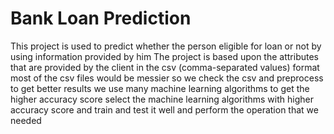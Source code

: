# Bank Loan Prediction 
This project is used to predict whether the person eligible for loan or not by using information provided by him
The project is based upon the attributes that are provided by the client in the csv (comma-separated values) format 
most of the csv files would be messier so we check the csv and preprocess to get better results
we use many machine learning algorithms to get the higher accuracy score 
select the machine learning algorithms with higher accuracy score and train and test it well and perform the operation that we needed
